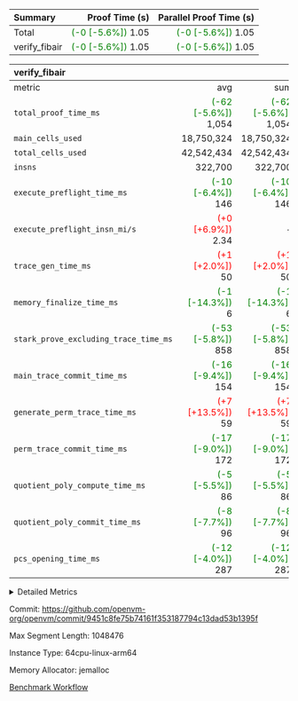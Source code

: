 | Summary | Proof Time (s) | Parallel Proof Time (s) |
|:---|---:|---:|
| Total | <span style='color: green'>(-0 [-5.6%])</span> 1.05 | <span style='color: green'>(-0 [-5.6%])</span> 1.05 |
| verify_fibair | <span style='color: green'>(-0 [-5.6%])</span> 1.05 | <span style='color: green'>(-0 [-5.6%])</span> 1.05 |


| verify_fibair |||||
|:---|---:|---:|---:|---:|
|metric|avg|sum|max|min|
| `total_proof_time_ms ` | <span style='color: green'>(-62 [-5.6%])</span> 1,054 | <span style='color: green'>(-62 [-5.6%])</span> 1,054 | <span style='color: green'>(-62 [-5.6%])</span> 1,054 | <span style='color: green'>(-62 [-5.6%])</span> 1,054 |
| `main_cells_used     ` |  18,750,324 |  18,750,324 |  18,750,324 |  18,750,324 |
| `total_cells_used    ` |  42,542,434 |  42,542,434 |  42,542,434 |  42,542,434 |
| `insns               ` |  322,700 |  322,700 |  322,700 |  322,700 |
| `execute_preflight_time_ms` | <span style='color: green'>(-10 [-6.4%])</span> 146 | <span style='color: green'>(-10 [-6.4%])</span> 146 | <span style='color: green'>(-10 [-6.4%])</span> 146 | <span style='color: green'>(-10 [-6.4%])</span> 146 |
| `execute_preflight_insn_mi/s` | <span style='color: red'>(+0 [+6.9%])</span> 2.34 | -          | <span style='color: red'>(+0 [+6.9%])</span> 2.34 | <span style='color: red'>(+0 [+6.9%])</span> 2.34 |
| `trace_gen_time_ms   ` | <span style='color: red'>(+1 [+2.0%])</span> 50 | <span style='color: red'>(+1 [+2.0%])</span> 50 | <span style='color: red'>(+1 [+2.0%])</span> 50 | <span style='color: red'>(+1 [+2.0%])</span> 50 |
| `memory_finalize_time_ms` | <span style='color: green'>(-1 [-14.3%])</span> 6 | <span style='color: green'>(-1 [-14.3%])</span> 6 | <span style='color: green'>(-1 [-14.3%])</span> 6 | <span style='color: green'>(-1 [-14.3%])</span> 6 |
| `stark_prove_excluding_trace_time_ms` | <span style='color: green'>(-53 [-5.8%])</span> 858 | <span style='color: green'>(-53 [-5.8%])</span> 858 | <span style='color: green'>(-53 [-5.8%])</span> 858 | <span style='color: green'>(-53 [-5.8%])</span> 858 |
| `main_trace_commit_time_ms` | <span style='color: green'>(-16 [-9.4%])</span> 154 | <span style='color: green'>(-16 [-9.4%])</span> 154 | <span style='color: green'>(-16 [-9.4%])</span> 154 | <span style='color: green'>(-16 [-9.4%])</span> 154 |
| `generate_perm_trace_time_ms` | <span style='color: red'>(+7 [+13.5%])</span> 59 | <span style='color: red'>(+7 [+13.5%])</span> 59 | <span style='color: red'>(+7 [+13.5%])</span> 59 | <span style='color: red'>(+7 [+13.5%])</span> 59 |
| `perm_trace_commit_time_ms` | <span style='color: green'>(-17 [-9.0%])</span> 172 | <span style='color: green'>(-17 [-9.0%])</span> 172 | <span style='color: green'>(-17 [-9.0%])</span> 172 | <span style='color: green'>(-17 [-9.0%])</span> 172 |
| `quotient_poly_compute_time_ms` | <span style='color: green'>(-5 [-5.5%])</span> 86 | <span style='color: green'>(-5 [-5.5%])</span> 86 | <span style='color: green'>(-5 [-5.5%])</span> 86 | <span style='color: green'>(-5 [-5.5%])</span> 86 |
| `quotient_poly_commit_time_ms` | <span style='color: green'>(-8 [-7.7%])</span> 96 | <span style='color: green'>(-8 [-7.7%])</span> 96 | <span style='color: green'>(-8 [-7.7%])</span> 96 | <span style='color: green'>(-8 [-7.7%])</span> 96 |
| `pcs_opening_time_ms ` | <span style='color: green'>(-12 [-4.0%])</span> 287 | <span style='color: green'>(-12 [-4.0%])</span> 287 | <span style='color: green'>(-12 [-4.0%])</span> 287 | <span style='color: green'>(-12 [-4.0%])</span> 287 |



<details>
<summary>Detailed Metrics</summary>

|  | verify_program_compile_ms | total_cells | stark_prove_excluding_trace_time_ms | quotient_poly_compute_time_ms | quotient_poly_commit_time_ms | perm_trace_commit_time_ms | pcs_opening_time_ms | main_trace_commit_time_ms | app proof_time_ms |
| --- | --- | --- | --- | --- | --- | --- | --- | --- |
|  | 7 | 65,536 | 34 | 1 | 5 | 0 | 19 | 7 | 2,106 | 

| air_name | rows | quotient_deg | main_cols | interactions | constraints | cells |
| --- | --- | --- | --- | --- | --- | --- |
| AccessAdapterAir<2> |  | 2 |  | 5 | 12 |  | 
| AccessAdapterAir<4> |  | 2 |  | 5 | 12 |  | 
| AccessAdapterAir<8> |  | 2 |  | 5 | 12 |  | 
| FibonacciAir | 32,768 | 1 | 2 |  | 5 | 65,536 | 
| FriReducedOpeningAir |  | 2 |  | 39 | 71 |  | 
| JalRangeCheckAir |  | 2 |  | 9 | 14 |  | 
| NativePoseidon2Air<BabyBearParameters>, 1> |  | 2 |  | 136 | 572 |  | 
| PhantomAir |  | 2 |  | 3 | 5 |  | 
| ProgramAir |  | 1 |  | 1 | 4 |  | 
| VariableRangeCheckerAir |  | 1 |  | 1 | 4 |  | 
| VmAirWrapper<AluNativeAdapterAir, FieldArithmeticCoreAir> |  | 2 |  | 15 | 27 |  | 
| VmAirWrapper<BranchNativeAdapterAir, BranchEqualCoreAir<1> |  | 2 |  | 11 | 25 |  | 
| VmAirWrapper<NativeAdapterAir<2, 0>, PublicValuesCoreAir> |  | 2 |  | 11 | 29 |  | 
| VmAirWrapper<NativeLoadStoreAdapterAir<1>, NativeLoadStoreCoreAir<1> |  | 2 |  | 15 | 20 |  | 
| VmAirWrapper<NativeLoadStoreAdapterAir<4>, NativeLoadStoreCoreAir<4> |  | 2 |  | 15 | 20 |  | 
| VmAirWrapper<NativeVectorizedAdapterAir<4>, FieldExtensionCoreAir> |  | 2 |  | 15 | 27 |  | 
| VmConnectorAir |  | 2 |  | 5 | 11 |  | 
| VolatileBoundaryAir |  | 2 |  | 7 | 19 |  | 

| group | trace_gen_time_ms | total_proof_time_ms | total_cells_used | total_cells | system_trace_gen_time_ms | stark_prove_excluding_trace_time_ms | single_trace_gen_time_ms | quotient_poly_compute_time_ms | quotient_poly_commit_time_ms | perm_trace_commit_time_ms | pcs_opening_time_ms | memory_finalize_time_ms | main_trace_commit_time_ms | main_cells_used | insns | generate_perm_trace_time_ms | fri.log_blowup | execute_preflight_time_ms | execute_preflight_insn_mi/s |
| --- | --- | --- | --- | --- | --- | --- | --- | --- | --- | --- | --- | --- | --- | --- | --- | --- | --- | --- | --- |
| verify_fibair | 50 | 1,054 | 42,542,434 | 62,474,410 | 50 | 858 | 0 | 86 | 96 | 172 | 287 | 6 | 154 | 18,750,324 | 322,700 | 59 | 1 | 146 | 2.34 | 

| group | air_name | rows | prep_cols | perm_cols | main_cols | cells |
| --- | --- | --- | --- | --- | --- | --- |
| verify_fibair | AccessAdapterAir<2> | 131,072 |  | 16 | 11 | 3,538,944 | 
| verify_fibair | AccessAdapterAir<4> | 65,536 |  | 16 | 13 | 1,900,544 | 
| verify_fibair | AccessAdapterAir<8> | 128 |  | 16 | 17 | 4,224 | 
| verify_fibair | FriReducedOpeningAir | 2,048 |  | 84 | 27 | 227,328 | 
| verify_fibair | JalRangeCheckAir | 32,768 |  | 28 | 12 | 1,310,720 | 
| verify_fibair | NativePoseidon2Air<BabyBearParameters>, 1> | 32,768 |  | 312 | 398 | 23,265,280 | 
| verify_fibair | PhantomAir | 16,384 |  | 12 | 6 | 294,912 | 
| verify_fibair | ProgramAir | 8,192 |  | 8 | 10 | 147,456 | 
| verify_fibair | VariableRangeCheckerAir | 262,144 | 2 | 8 | 1 | 2,359,296 | 
| verify_fibair | VmAirWrapper<AluNativeAdapterAir, FieldArithmeticCoreAir> | 262,144 |  | 36 | 29 | 17,039,360 | 
| verify_fibair | VmAirWrapper<BranchNativeAdapterAir, BranchEqualCoreAir<1> | 32,768 |  | 28 | 23 | 1,671,168 | 
| verify_fibair | VmAirWrapper<NativeLoadStoreAdapterAir<1>, NativeLoadStoreCoreAir<1> | 65,536 |  | 40 | 21 | 3,997,696 | 
| verify_fibair | VmAirWrapper<NativeLoadStoreAdapterAir<4>, NativeLoadStoreCoreAir<4> | 32,768 |  | 40 | 27 | 2,195,456 | 
| verify_fibair | VmAirWrapper<NativeVectorizedAdapterAir<4>, FieldExtensionCoreAir> | 32,768 |  | 36 | 38 | 2,424,832 | 
| verify_fibair | VmConnectorAir | 2 | 1 | 16 | 5 | 42 | 
| verify_fibair | VolatileBoundaryAir | 65,536 |  | 20 | 12 | 2,097,152 | 

| group | trace_height_constraint | weighted_sum | threshold |
| --- | --- | --- | --- |
| verify_fibair | 0 | 1,085,444 | 2,013,265,921 | 
| verify_fibair | 1 | 5,411,200 | 2,013,265,921 | 
| verify_fibair | 2 | 542,722 | 2,013,265,921 | 
| verify_fibair | 3 | 5,476,612 | 2,013,265,921 | 
| verify_fibair | 4 | 65,536 | 2,013,265,921 | 
| verify_fibair | 5 | 12,851,850 | 2,013,265,921 | 

| trace_height_constraint | threshold |
| --- | --- |
| 0 | 2,013,265,921 | 

</details>


Commit: https://github.com/openvm-org/openvm/commit/9451c8fe75b74161f353187794c13dad53b1395f

Max Segment Length: 1048476

Instance Type: 64cpu-linux-arm64

Memory Allocator: jemalloc

[Benchmark Workflow](https://github.com/openvm-org/openvm/actions/runs/16840337946)
